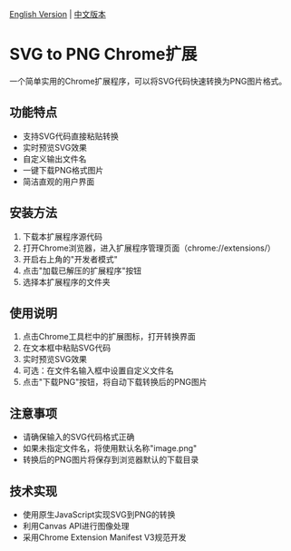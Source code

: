 [English Version](README_EN.md) | [中文版本](#)

# SVG to PNG Chrome扩展

一个简单实用的Chrome扩展程序，可以将SVG代码快速转换为PNG图片格式。

## 功能特点

- 支持SVG代码直接粘贴转换
- 实时预览SVG效果
- 自定义输出文件名
- 一键下载PNG格式图片
- 简洁直观的用户界面

## 安装方法

1. 下载本扩展程序源代码
2. 打开Chrome浏览器，进入扩展程序管理页面（chrome://extensions/）
3. 开启右上角的"开发者模式"
4. 点击"加载已解压的扩展程序"按钮
5. 选择本扩展程序的文件夹

## 使用说明

1. 点击Chrome工具栏中的扩展图标，打开转换界面
2. 在文本框中粘贴SVG代码
3. 实时预览SVG效果
4. 可选：在文件名输入框中设置自定义文件名
5. 点击"下载PNG"按钮，将自动下载转换后的PNG图片

## 注意事项

- 请确保输入的SVG代码格式正确
- 如果未指定文件名，将使用默认名称"image.png"
- 转换后的PNG图片将保存到浏览器默认的下载目录

## 技术实现

- 使用原生JavaScript实现SVG到PNG的转换
- 利用Canvas API进行图像处理
- 采用Chrome Extension Manifest V3规范开发